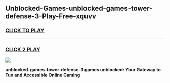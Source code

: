 
## Unblocked-Games-unblocked-games-tower-defense-3-Play-Free-xquvv
<h3>
<a href="https://premium76.site?title=unblocked-games-tower-defense-3&ref=23A">CLICK TO PLAY</a></h3>
<hr>

<h3>
<a href="https://premium76.site?title=unblocked-games-tower-defense-3&ref=23A">CLICK 2 PLAY</a>
  
</h3>

<a href="https://premium76.site?title=unblocked-games-tower-defense-3&ref=23A"><img src="https://clearcache.store/games.png"></a>


**unblocked-games-tower-defense-3 games unblocked: Your Gateway to Fun and Accessible Online Gaming**
